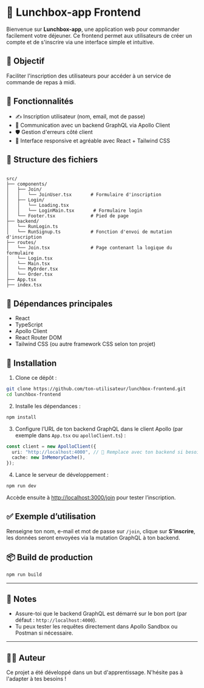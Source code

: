 # 🥪 Lunchbox-app Frontend

Bienvenue sur **Lunchbox-app**, une application web pour commander facilement votre déjeuner. Ce frontend permet aux utilisateurs de créer un compte et de s'inscrire via une interface simple et intuitive.

## 🎯 Objectif

Faciliter l'inscription des utilisateurs pour accéder à un service de commande de repas à midi.

## 🚀 Fonctionnalités

- ✍️ Inscription utilisateur (nom, email, mot de passe)
- 📡 Communication avec un backend GraphQL via Apollo Client
- 🛡️ Gestion d'erreurs côté client
- 🎨 Interface responsive et agréable avec React + Tailwind CSS

## 📁 Structure des fichiers

```

src/
├── components/
│   ├── Join/
│   │   └── JoinUser.tsx       # Formulaire d'inscription
│   ├── Login/
│   │   └── Loading.tsx
│   │   └── LoginMain.tsx       # Formulaire login
│   └── Footer.tsx             # Pied de page
├── backend/
│   └── RunLogin.ts
│   └── RunSignup.ts           # Fonction d'envoi de mutation d'inscription
├── routes/
│   └── Join.tsx               # Page contenant la logique du formulaire
│   └── Login.tsx
│   └── Main.tsx
│   └── MyOrder.tsx
│   └── Order.tsx
├── App.tsx
├── index.tsx

```

## 🧰 Dépendances principales

- React
- TypeScript
- Apollo Client
- React Router DOM
- Tailwind CSS (ou autre framework CSS selon ton projet)

## 🔧 Installation

1. Clone ce dépôt :

```bash
git clone https://github.com/ton-utilisateur/lunchbox-frontend.git
cd lunchbox-frontend
```

2. Installe les dépendances :

```bash
npm install
```

3. Configure l’URL de ton backend GraphQL dans le client Apollo (par exemple dans `App.tsx` ou `apolloClient.ts`) :

```ts
const client = new ApolloClient({
  uri: "http://localhost:4000", // 🚨 Remplace avec ton backend si besoin
  cache: new InMemoryCache(),
});
```

4. Lance le serveur de développement :

```bash
npm run dev
```

Accède ensuite à [http://localhost:3000/join](http://localhost:3000/join) pour tester l’inscription.

## ✅ Exemple d’utilisation

Renseigne ton nom, e-mail et mot de passe sur `/join`, clique sur **S'inscrire**, les données seront envoyées via la mutation GraphQL à ton backend.

## 📦 Build de production

```bash
npm run build
```

---

## 📌 Notes

- Assure-toi que le backend GraphQL est démarré sur le bon port (par défaut : `http://localhost:4000`).
- Tu peux tester les requêtes directement dans Apollo Sandbox ou Postman si nécessaire.

---

## 🧑‍💻 Auteur

Ce projet a été développé dans un but d'apprentissage. N'hésite pas à l'adapter à tes besoins !

```

```
